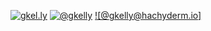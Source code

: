 [![gkel.ly](https://img.shields.io/badge/-gkel.ly-black)](https://gkel.ly)
[![@gkelly](https://img.shields.io/badge/-%40gkelly-black)](https://twitter.com/@gkelly)
[![@gkelly@hachyderm.io]](https://hachyderm.io/@gkelly)
